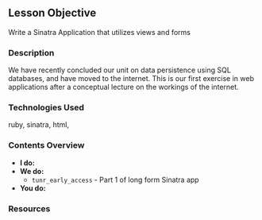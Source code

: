 <!--- AUTOMATICALLY GENERATED DO NOT EDIT -->
## Lesson Objective

Write a Sinatra Application that utilizes views and forms

### Description

We have recently concluded our unit on data persistence using SQL databases, and have moved to the internet. This is our first exercise in web applications after a conceptual lecture on the workings of the internet.

### Technologies Used

ruby, sinatra, html, 

### Contents Overview

- **I do:**
- **We do:**
  * `tunr_early_access` - Part 1 of long form Sinatra app
- **You do:**

### Resources

